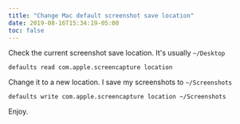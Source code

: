 ```yaml
---
title: "Change Mac default screenshot save location"
date: 2019-08-16T15:34:19-05:00
toc: false
---
```


Check the current screenshot save location. It's usually `~/Desktop`
```
defaults read com.apple.screencapture location
```

Change it to a new location. I save my screenshots to `~/Screenshots`
```
defaults write com.apple.screencapture location ~/Screenshots
```

Enjoy. 
